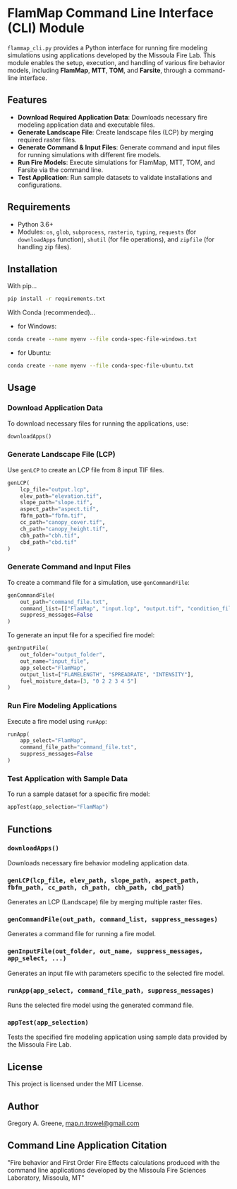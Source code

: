 
# FlamMap Command Line Interface (CLI) Module

`flammap_cli.py` provides a Python interface for running fire modeling simulations using applications developed by the Missoula Fire Lab. This module enables the setup, execution, and handling of various fire behavior models, including **FlamMap**, **MTT**, **TOM**, and **Farsite**, through a command-line interface.

## Features

- **Download Required Application Data**: Downloads necessary fire modeling application data and executable files.
- **Generate Landscape File**: Create landscape files (LCP) by merging required raster files.
- **Generate Command & Input Files**: Generate command and input files for running simulations with different fire models.
- **Run Fire Models**: Execute simulations for FlamMap, MTT, TOM, and Farsite via the command line.
- **Test Application**: Run sample datasets to validate installations and configurations.

## Requirements

- Python 3.6+
- Modules: `os`, `glob`, `subprocess`, `rasterio`, `typing`, `requests` (for `downloadApps` function), `shutil` (for file operations), and `zipfile` (for handling zip files).

## Installation

With pip...
```bash
pip install -r requirements.txt
```
With Conda (recommended)...
- for Windows:
```bash
conda create --name myenv --file conda-spec-file-windows.txt
```
- for Ubuntu:
```bash
conda create --name myenv --file conda-spec-file-ubuntu.txt
```

## Usage

### Download Application Data

To download necessary files for running the applications, use:

```python
downloadApps()
```

### Generate Landscape File (LCP)

Use `genLCP` to create an LCP file from 8 input TIF files.

```python
genLCP(
    lcp_file="output.lcp",
    elev_path="elevation.tif",
    slope_path="slope.tif",
    aspect_path="aspect.tif",
    fbfm_path="fbfm.tif",
    cc_path="canopy_cover.tif",
    ch_path="canopy_height.tif",
    cbh_path="cbh.tif",
    cbd_path="cbd.tif"
)
```

### Generate Command and Input Files

To create a command file for a simulation, use `genCommandFile`:

```python
genCommandFile(
    out_path="command_file.txt",
    command_list=[["FlamMap", "input.lcp", "output.tif", "condition_file", "wind_file", "options"]],
    suppress_messages=False
)
```

To generate an input file for a specified fire model:

```python
genInputFile(
    out_folder="output_folder",
    out_name="input_file",
    app_select="FlamMap",
    output_list=["FLAMELENGTH", "SPREADRATE", "INTENSITY"],
    fuel_moisture_data=[3, "0 2 2 3 4 5"]
)
```

### Run Fire Modeling Applications

Execute a fire model using `runApp`:

```python
runApp(
    app_select="FlamMap",
    command_file_path="command_file.txt",
    suppress_messages=False
)
```

### Test Application with Sample Data

To run a sample dataset for a specific fire model:

```python
appTest(app_selection="FlamMap")
```

## Functions

### `downloadApps()`
Downloads necessary fire behavior modeling application data.

### `genLCP(lcp_file, elev_path, slope_path, aspect_path, fbfm_path, cc_path, ch_path, cbh_path, cbd_path)`
Generates an LCP (Landscape) file by merging multiple raster files.

### `genCommandFile(out_path, command_list, suppress_messages)`
Generates a command file for running a fire model.

### `genInputFile(out_folder, out_name, suppress_messages, app_select, ...)`
Generates an input file with parameters specific to the selected fire model.

### `runApp(app_select, command_file_path, suppress_messages)`
Runs the selected fire model using the generated command file.

### `appTest(app_selection)`
Tests the specified fire modeling application using sample data provided by the Missoula Fire Lab.

## License

This project is licensed under the MIT License.

## Author

Gregory A. Greene, map.n.trowel@gmail.com

## Command Line Application Citation

"Fire behavior and First Order Fire Effects calculations produced with the command line applications developed by the Missoula Fire Sciences Laboratory, Missoula, MT"
